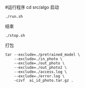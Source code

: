#运行程序
cd src/algo
启动
```
./run.sh  
```
结束
```
./stop.sh  
```
打包
```
tar --exclude=./pretrained_model \
    --exclude=./in_photo \
    --exclude=./out_photo \
    --exclude=./out_photo2 \
    --exclude=./access.log \
    --exclude=./error.log \
    -czvf  ai_id_photo.tar.gz .
```